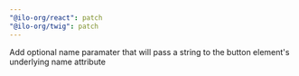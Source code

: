 ```yaml
---
"@ilo-org/react": patch
"@ilo-org/twig": patch
---
```


Add optional name paramater that will pass a string to the button element's underlying name attribute
